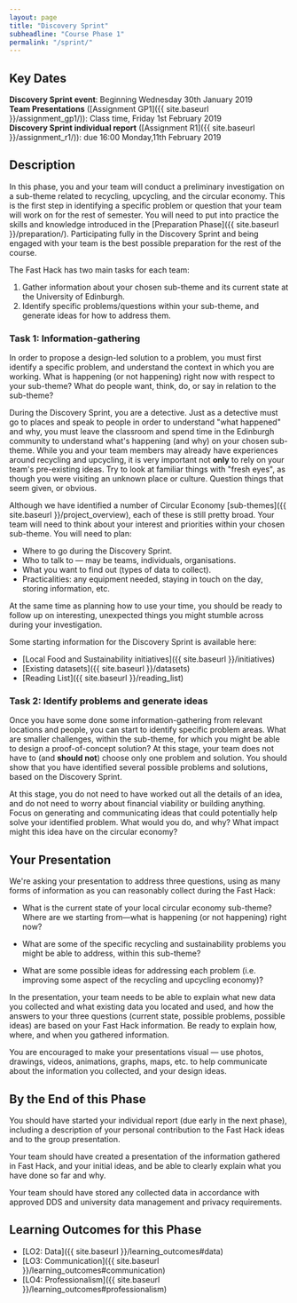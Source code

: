 ```yaml
---
layout: page
title: "Discovery Sprint"
subheadline: "Course Phase 1"
permalink: "/sprint/"
---
```


<!-- <div class="row">
<div class="medium-4 medium-push-8 columns" markdown="1">

<div class="panel radius" markdown="1">
**Table of Contents**
{: #toc }
*  TOC
{:toc}
</div>
</div>

<div class="medium-8 medium-pull-4 columns" markdown="1">-->

## Key Dates


**Discovery Sprint event**: Beginning Wednesday 30th January 2019  
**Team Presentations** ([Assignment GP1]({{ site.baseurl }}/assignment_gp1/)): Class time, Friday 1st February 2019  
**Discovery Sprint individual report** ([Assignment R1]({{ site.baseurl }}/assignment_r1/)): due 16:00 Monday,11th February 2019  



## Description

In this phase, you and your team will conduct a preliminary investigation on a sub-theme related to recycling, upcycling, and the circular economy. This is the first step in identifying a specific problem or question that your team will work on for the rest of semester. You will need to put into practice the skills and knowledge introduced in the [Preparation Phase]({{ site.baseurl }}/preparation/). Participating fully in the Discovery Sprint and being engaged with your team is the best possible preparation for the rest of the course. 

The Fast Hack has two main tasks for each team:

1. Gather information about your chosen sub-theme and its current state at the University of Edinburgh.
2. Identify specific problems/questions within your sub-theme, and generate ideas for how to address them.

### Task 1: Information-gathering

In order to propose a design-led solution to a problem, you must first identify a specific problem, and understand the context in which you are working. What is happening (or not happening) right now with respect to your sub-theme? What do people want, think, do, or say in relation to the sub-theme? 

During the Discovery Sprint, you are a detective. Just as a detective must go to places and speak to people in order to understand "what happened" and why, you must leave the classroom and spend time in the Edinburgh community to understand what's happening (and why) on your chosen sub-theme. While you and your team members may already have experiences around recycling and upcycling, it is very important not **only** to rely on your team's pre-existing ideas. Try to look at familiar things with "fresh eyes", as though you were visiting an unknown place or culture. Question things that seem given, or obvious.

Although we have identified a number of Circular Economy [sub-themes]({{ site.baseurl }}/project_overview),  each of these is still pretty broad. Your team will need to think about your interest and priorities within your chosen sub-theme. You will need to plan:

* Where to go during the Discovery Sprint.
* Who to talk to &mdash; may be teams, individuals, organisations.
* What you want to find out (types of data to collect).
* Practicalities: any equipment needed, staying in touch on the day, storing information, etc. 

At the same time as planning how to use your time, you should be ready to follow up on interesting, unexpected things you might stumble across during your investigation.

Some starting information for the Discovery Sprint is available here:

* [Local Food and Sustainability initiatives]({{ site.baseurl }}/initiatives)
* [Existing datasets]({{ site.baseurl }}/datasets)
* [Reading List]({{ site.baseurl }}/reading_list)


### Task 2: Identify problems and generate ideas

Once you have some done some information-gathering from relevant locations and
people, you can start to identify specific problem areas. What are smaller
challenges, within the sub-theme, for which you might be able to design a
proof-of-concept solution? At this stage, your team does not have to (and
**should not**) choose only one problem and solution. You should show that you
have identified several possible problems and solutions, based on the Discovery Sprint.

At this stage, you do not need to have worked out all the details of an idea,
and do not need to worry about financial viability or building anything. Focus
on generating and communicating ideas that could potentially help solve your
identified problem. What would you do, and why? What impact might this idea
have on the circular economy?


## Your Presentation

We're asking your presentation to address three questions, using as many forms
of information as you can reasonably collect during the Fast Hack:

* What is the current state of your local circular economy sub-theme? Where are we starting from&mdash;what is happening (or not happening) right now?

* What are some of the specific recycling and sustainability problems you might be able to address, within this sub-theme?

* What are some possible ideas for addressing each problem (i.e. improving some aspect of the recycling and upcycling economy)?

In the presentation, your team needs to be able to explain what new data
you collected and what existing data you located and used, and how the
answers to your three questions (current state, possible problems, possible
ideas) are based on your Fast Hack information. Be ready to explain how,
where, and when you gathered information.

You are encouraged to make your presentations visual &mdash; use photos,
drawings, videos, animations, graphs, maps, etc. to help communicate about the
information you collected, and your design ideas.


## By the End of this Phase

You should have started your individual report (due early in the next
phase), including a description of your personal contribution to the Fast Hack
ideas and to the group presentation.

Your team should have created a presentation of the information gathered in
Fast Hack, and your initial ideas, and be able to clearly explain what you
have done so far and why.

Your team should have stored any collected data in accordance with approved
DDS and university data management and privacy requirements.


## Learning Outcomes for this Phase

<!-- * [LO1: Interventions]({{ site.baseurl }}/learning_outcomes#interventions) -->
* [LO2: Data]({{ site.baseurl }}/learning_outcomes#data)
* [LO3: Communication]({{ site.baseurl }}/learning_outcomes#communication)
* [LO4: Professionalism]({{ site.baseurl }}/learning_outcomes#professionalism)


